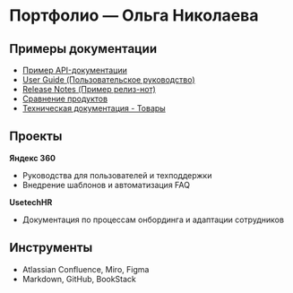 # Портфолио — Ольга Николаева

## Примеры документации

- [Пример API-документации](writing-samples/api-doc-sample.md)
- [User Guide (Пользовательское руководство)](writing-samples/user-guide.md)
- [Release Notes (Пример релиз-нот)](writing-samples/release-notes-sample.md)
- [Сравнение продуктов](writing-samples/mytest.pdfapi-doc-sample.md)
- [Техническая документация - Товары](docs/mytest.pdf)

## Проекты

**Яндекс 360**  
- Руководства для пользователей и техподдержки  
- Внедрение шаблонов и автоматизация FAQ

**UsetechHR**  
- Документация по процессам онбординга и адаптации сотрудников

## Инструменты

- Atlassian Confluence, Miro, Figma
- Markdown, GitHub, BookStack
